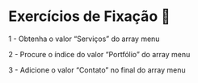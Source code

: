# Exercícios de Fixação 🚀
1 - Obtenha o valor “Serviços” do array menu

2 - Procure o índice do valor “Portfólio” do array menu

3 - Adicione o valor “Contato” no final do array menu